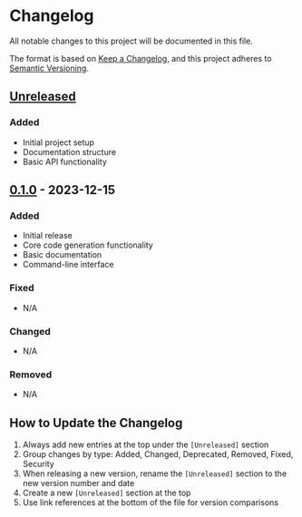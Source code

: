 # Changelog

All notable changes to this project will be documented in this file.

The format is based on [Keep a Changelog](https://keepachangelog.com/en/1.0.0/),
and this project adheres to [Semantic Versioning](https://semver.org/spec/v2.0.0.html).

## [Unreleased]

### Added
- Initial project setup
- Documentation structure
- Basic API functionality

## [0.1.0] - 2023-12-15

### Added
- Initial release
- Core code generation functionality
- Basic documentation
- Command-line interface

### Fixed
- N/A

### Changed
- N/A

### Removed
- N/A

## How to Update the Changelog

1. Always add new entries at the top under the `[Unreleased]` section
2. Group changes by type: Added, Changed, Deprecated, Removed, Fixed, Security
3. When releasing a new version, rename the `[Unreleased]` section to the new version number and date
4. Create a new `[Unreleased]` section at the top
5. Use link references at the bottom of the file for version comparisons

[Unreleased]: https://github.com/bossjones/codegen-lab/compare/v0.1.0...HEAD
[0.1.0]: https://github.com/bossjones/codegen-lab/releases/tag/v0.1.0
